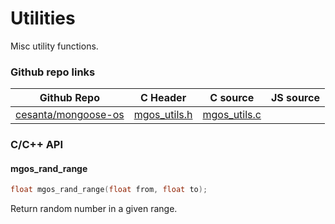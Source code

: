 
# Utilities

Misc utility functions.
 
### Github repo links
| Github Repo | C Header | C source  | JS source |
| ----------- | -------- | --------  | ----------------- |
| [cesanta/mongoose-os](https://github.com/cesanta/mongoose-os)  | [mgos_utils.h](https://github.com/cesanta/mongoose-os/tree/master/fw/include/mgos_utils.h) | [mgos_utils.c](https://github.com/cesanta/mongoose-os/tree/master/fw/include/../src/mgos_utils.c) |          |


### C/С++ API
#### mgos_rand_range

```c
float mgos_rand_range(float from, float to);
```
 Return random number in a given range. 
